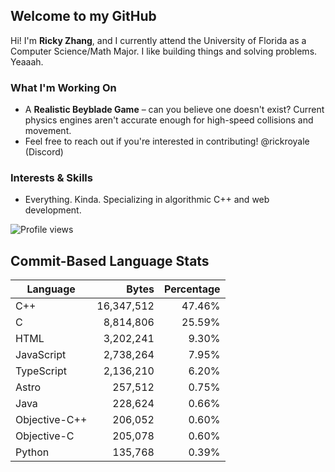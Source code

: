 ## Welcome to my GitHub

Hi! I'm **Ricky Zhang**, and I currently attend the University of Florida as a Computer Science/Math Major. I like building things and solving problems. Yeaaah.

### What I'm Working On
- A **Realistic Beyblade Game** – can you believe one doesn't exist? Current physics engines aren't accurate enough for high-speed collisions and movement.
- Feel free to reach out if you're interested in contributing! @rickroyale (Discord)

### Interests & Skills
- Everything. Kinda. Specializing in algorithmic C++ and web development.

![Profile views](https://komarev.com/ghpvc/?username=TheRickyZhang&color=blue)

<!--START_COMMIT_LANG_STATS-->
## Commit-Based Language Stats

| Language | Bytes | Percentage |
| --- | ---:| ---:|
| C++ | 16,347,512 | 47.46% |
| C | 8,814,806 | 25.59% |
| HTML | 3,202,241 | 9.30% |
| JavaScript | 2,738,264 | 7.95% |
| TypeScript | 2,136,210 | 6.20% |
| Astro | 257,512 | 0.75% |
| Java | 228,624 | 0.66% |
| Objective-C++ | 206,052 | 0.60% |
| Objective-C | 205,078 | 0.60% |
| Python | 135,768 | 0.39% |
<!--END_COMMIT_LANG_STATS-->
